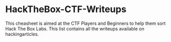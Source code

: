 # HackTheBox-CTF-Writeups
This cheasheet is aimed at the CTF Players and Beginners to help them sort Hack The Box Labs. This list contains all the writeups available on hackingarticles.
